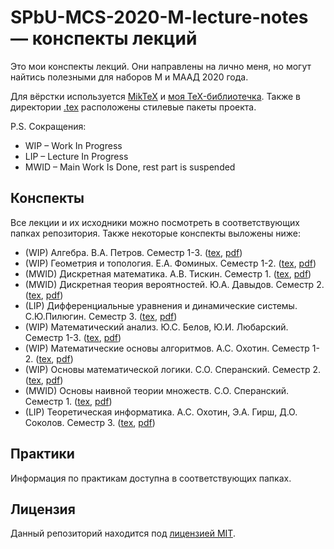 # SPbU-MCS-2020-M-lecture-notes &mdash; конспекты лекций
Это мои конспекты лекций. Они направлены на лично меня, но могут найтись полезными для наборов М и МААД 2020 года.

Для вёрстки используется [MikTeX](https://miktex.org/) и [моя TeX-библиотечка](https://github.com/lounres/TeX-libs). Также в директории [.tex](.tex) расположены стилевые пакеты проекта.

P.S. Сокращения:
- WIP &ndash; Work In Progress
- LIP &ndash; Lecture In Progress
- MWID &ndash; Main Work Is Done, rest part is suspended

## Конспекты

Все лекции и их исходники можно посмотреть в соответствующих папках репозитория. Также некоторые конспекты выложены ниже:

- (WIP) Алгебра. В.А. Петров. Семестр 1-3. ([tex](Алгебра/Algebra.tex), [pdf](Алгебра/Algebra.pdf))
- (WIP) Геометрия и топология. Е.А. Фоминых. Семестр 1-2. ([tex](ГиТ/GaT.tex), [pdf](ГиТ/GaT.pdf))
- (MWID) Дискретная математика. А.В. Тискин. Семестр 1. ([tex](ДисМат/DM.tex), [pdf](ДисМат/DM.pdf))
- (MWID) Дискретная теория вероятностей. Ю.А. Давыдов. Семестр 2. ([tex](ДТВ/DPT.tex), [pdf](ДТВ/DPT.pdf))
- (LIP) Дифференциальные уравнения и динамические системы. С.Ю.Пилюгин. Семестр 3. ([tex](ДУиДС/DEaDS.tex), [pdf](ДУиДС/DEaDS.pdf))
- (WIP) Математический анализ. Ю.С. Белов, Ю.И. Любарский. Семестр 1-3. ([tex](МатАн/MA.tex), [pdf](МатАн/MA.pdf))
- (WIP) Математические основы алгоритмов. А.С. Охотин. Семестр 1-2. ([tex](МатАлг/MAlg.tex), [pdf](МатАлг/MAlg.pdf))
- (WIP) Основы математической логики. С.О. Сперанский. Семестр 2. ([tex](ОМЛ/ML.tex), [pdf](ОМЛ/ML.pdf))
- (MWID) Основы наивной теории множеств. С.О. Сперанский. Семестр 1. ([tex](НТМ/ST.tex), [pdf](НТМ/ST.pdf))
- (LIP) Теоретическая информатика. А.С. Охотин, Э.А. Гирш, Д.О. Соколов. Семестр 3. ([tex](ТИ/TI.tex), [pdf](ТИ/TI.pdf))

## Практики

Информация по практикам доступна в соответствующих папках.

## Лицензия

Данный репозиторий находится под [лицензией MIT](LICENSE).